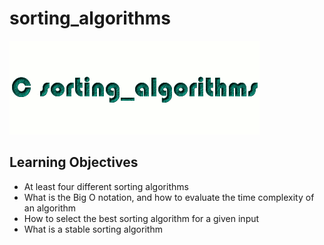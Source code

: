 # sorting_algorithms

![simple shell_logo](https://github.com/iwanoszet07/iwanoszet07/blob/main/sort_logo.gif)

## Learning Objectives
* At least four different sorting algorithms
* What is the Big O notation, and how to evaluate the time complexity of an algorithm
* How to select the best sorting algorithm for a given input
* What is a stable sorting algorithm

